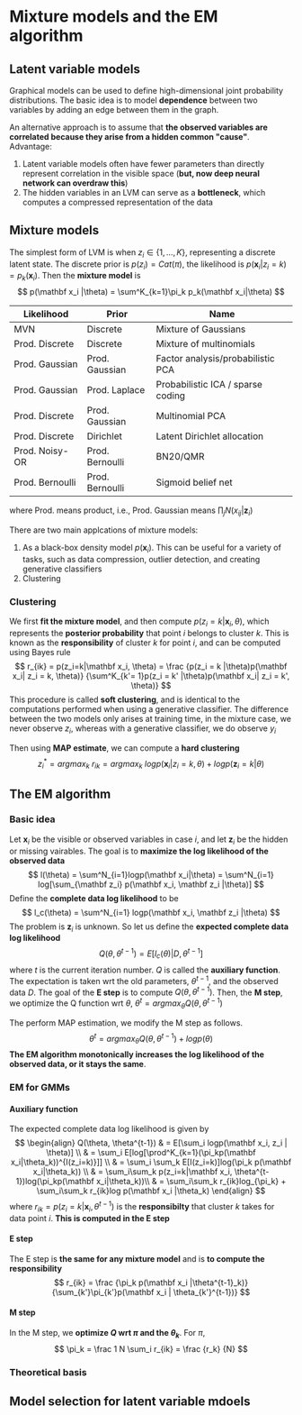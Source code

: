 # Mixture models and the EM algorithm

## Latent variable models

Graphical models can be used to define high-dimensional joint probability distributions. The basic idea is to model **dependence** between two variables by adding an edge between them in the graph.

An alternative approach is to assume that **the observed variables are correlated because they arise from a hidden common "cause"**. Advantage:

1. Latent variable models often have fewer parameters than directly represent correlation in the visible space (**but, now deep neural network can overdraw this**)
2. The hidden variables in an LVM can serve as a **bottleneck**, which computes a compressed representation of the data

## Mixture models

The simplest form of LVM is when $z_i \in \{1, ..., K\}$, representing a discrete latent state. The discrete prior is $p(z_i) = Cat(\pi)$, the likelihood is $p(\mathbf x_i|z_i=k) = p_k(\mathbf x_i)$. Then the **mixture model** is 
$$
p(\mathbf x_i |\theta) = \sum^K_{k=1}\pi_k p_k(\mathbf x_i|\theta)
$$

| Likelihood      | Prior           | Name                              |
| --------------- | --------------- | --------------------------------- |
| MVN             | Discrete        | Mixture of Gaussians              |
| Prod. Discrete  | Discrete        | Mixture of multinomials           |
| Prod. Gaussian  | Prod. Gaussian  | Factor analysis/probabilistic PCA |
| Prod. Gaussian  | Prod. Laplace   | Probabilistic ICA / sparse coding |
| Prod. Discrete  | Prod. Gaussian  | Multinomial PCA                   |
| Prod. Discrete  | Dirichlet       | Latent Dirichlet allocation       |
| Prod. Noisy-OR  | Prod. Bernoulli | BN20/QMR                          |
| Prod. Bernoulli | Prod. Bernoulli | Sigmoid belief net                |

where Prod. means product, i.e., Prod. Gaussian means $\prod_j N(x_{ij}|\mathbf z_i)$

There are two main applcations of mixture models:

1. As a black-box density model $p(\mathbf x_i)$. This can be useful for a variety of tasks, such as data compression, outlier detection, and creating generative classifiers
2. Clustering

### Clustering

We first **fit the mixture model**, and then compute $p(z_i=k|\mathbf x_i, \theta)$, which represents the **posterior probability** that point $i$ belongs to cluster $k$. This is known as the **responsibility** of cluster $k$ for point $i$, and can be computed using Bayes rule
$$
r_{ik} = p(z_i=k|\mathbf x_i, \theta) = \frac {p(z_i = k |\theta)p(\mathbf x_i| z_i = k, \theta)} {\sum^K_{k'= 1}p(z_i = k' |\theta)p(\mathbf x_i| z_i = k', \theta)}
$$
This procedure is called **soft clustering**, and is identical to the computations performed when using a generative classifier. The difference between the two models only arises at training time, in the mixture case, we never observe $z_i$, whereas with a generative classifier, we do observe $y_i$

Then using **MAP estimate**, we can compute a **hard clustering**
$$
z_i^* = argmax_k ~r_{ik} = argmax_k ~logp(\mathbf x_i | z_i = k, \theta) + log p(\mathbf z_i = k|\theta)
$$

## The EM algorithm

### Basic idea

Let $\mathbf x_i$ be the visible or observed variables in case $i$, and let $\mathbf z_i$ be the hidden or missing vairables. The goal is to **maximize the log likelihood of the observed data**
$$
l(\theta) = \sum^N_{i=1}logp(\mathbf x_i|\theta) = \sum^N_{i=1} log[\sum_{\mathbf z_i} p(\mathbf x_i, \mathbf z_i |\theta)]
$$
Define the **complete data log likelihood** to be 
$$
l_c(\theta) = \sum^N_{i=1} logp(\mathbf x_i, \mathbf z_i |\theta)
$$
The problem is $\mathbf z_i$ is unknown. So let us define the **expected complete data log likelihood**
$$
Q(\theta, \theta^{t-1}) = E[l_c(\theta) | D, \theta^{t-1}]
$$
where $t$ is the current iteration number. $Q$ is called the **auxiliary function**. The expectation is taken wrt the old parameters, $\theta^{t-1}$, and the observed data $D$. The goal of the **E step** is to compute $Q(\theta, \theta^{t-1})$. Then, the **M step**, we optimize the Q function wrt $\theta$, $\theta^t = argmax_{\theta} Q(\theta, \theta^{t-1})$

The perform MAP estimation, we modify the M step as follows.
$$
\theta^t = argmax_{\theta} Q(\theta, \theta^{t-1}) + logp(\theta)
$$
**The EM algorithm monotonically increases the log likelihood of the observed data, or it stays the same**. 

### EM for GMMs

#### Auxiliary function

The expected complete data log likelihood is given by
$$
\begin{align}
Q(\theta, \theta^{t-1}) & = E[\sum_i logp(\mathbf x_i, z_i | \theta)] \\ 
& = \sum_i E[log[\prod^K_{k=1}(\pi_kp(\mathbf x_i|\theta_k))^{I(z_i=k)}]] \\
& = \sum_i \sum_k E[I(z_i=k)]log(\pi_k p(\mathbf x_i|\theta_k)) \\
& = \sum_i\sum_k p(z_i=k|\mathbf x_i, \theta^{t-1})log(\pi_kp(\mathbf x_i|\theta_k))\\
& = \sum_i\sum_k r_{ik}log_{\pi_k} + \sum_i\sum_k r_{ik}log p(\mathbf x_i |\theta_k)
\end{align}
$$
where $r_{ik} = p(z_i = k|\mathbf x_i, \theta^{t-1})$ is the **responsibilty** that cluster $k$ takes for data point $i$. **This is computed in the E step**

#### E step

The E step is **the same for any mixture model** and is **to compute the responsibility**
$$
r_{ik} = \frac {\pi_k p(\mathbf x_i |\theta^{t-1}_k)} {\sum_{k'}\pi_{k'}p(\mathbf x_i | \theta_{k'}^{t-1})}
$$

#### M step

In the M step, we **optimize $Q$ wrt $\pi$ and the $\theta_k$**. For $\pi$,
$$
\pi_k = \frac 1 N \sum_i r_{ik} = \frac {r_k} {N}
$$


### Theoretical basis

## Model selection for latent variable mdoels



